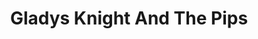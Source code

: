 ---
title: "Gladys Knight And The Pips"
summary: "**For credits that explicitly omit , please use ** US R&B / soul group inducted into Rock And Roll Hall of Fame in 1996 ."
image: "gladys-knight-and-the-pips.jpg"
apple_music_artist_url: "None"
---